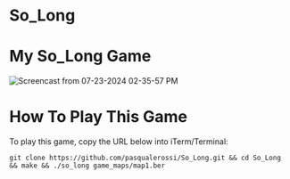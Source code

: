 # So_Long

# My So_Long Game
![Screencast from 07-23-2024 02-35-57 PM](https://github.com/user-attachments/assets/c6e780f3-21ae-4802-9fea-29b0e51b7f35)

# How To Play This Game

To play this game, copy the URL below into iTerm/Terminal:

```git clone https://github.com/pasqualerossi/So_Long.git && cd So_Long && make && ./so_long game_maps/map1.ber```

